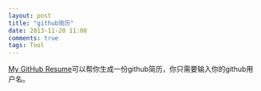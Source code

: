 ```yaml
---
layout: post
title: "github简历"
date: 2013-11-20 11:08
comments: true
tags: Tool
---
```


[My GitHub Resume](http://resume.github.io/)可以帮你生成一份github简历，你只需要输入你的github用户名。